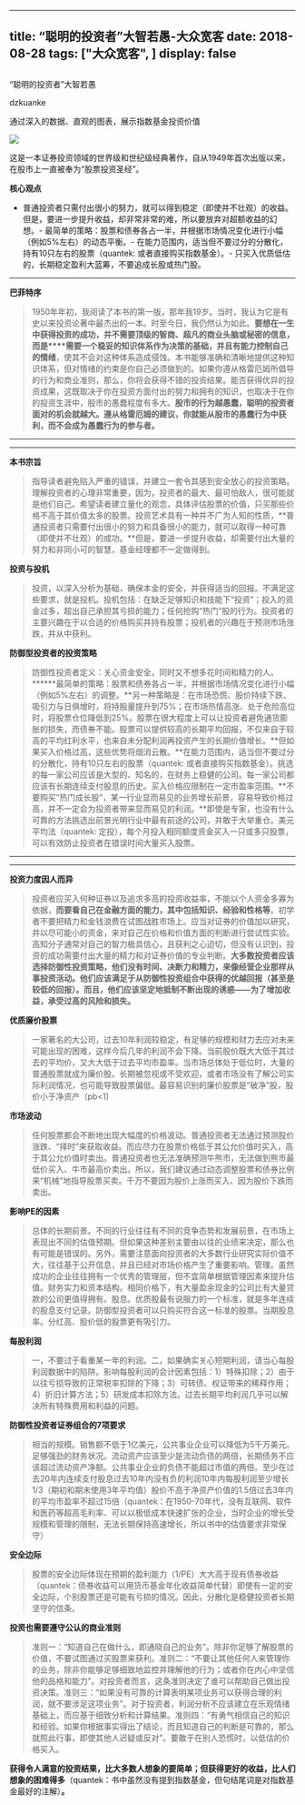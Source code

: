 
---
title:   “聪明的投资者”大智若愚-大众宽客
date: 2018-08-28
tags: ["大众宽客", ]
display: false
---


## 



“聪明的投资者”大智若愚




dzkuanke




通过深入的数据、直观的图表，展示指数基金投资价值


<img class="" data-copyright="0" data-ratio="0.47174447174447176" data-s="300,640" src="https://mmbiz.qpic.cn/mmbiz_png/PKw3FQPmhIgx2xpugpYqYicBLLQVP8qCgR1IcAqXYIkm0ibHCxpDo0BicW1YSYUeSwUiaObdj3GvXR678OpDiaiasCKQ/640?wx_fmt=png" data-type="png" data-w="814" style=""/>



这是一本证券投资领域的世界级和世纪级经典著作，自从1949年首次出版以来，在股市上一直被奉为“股票投资圣经”。



**核心观点**
- 普通投资者只需付出很小的努力，就可以得到稳定（即使并不壮观）的收益。但是，要进一步提升收益，却非常非常的难，所以要放弃对超额收益的幻想。- 最简单的策略：股票和债券各占一半，并根据市场情况变化进行小幅（例如5%左右）的动态平衡。- 在能力范围内，适当但不要过分的分散化，持有10只左右的股票（quantek: 或者直接购买指数基金）。- 只买入优质低估的，长期稳定盈利大蓝筹，不要追成长股或热门股。
****



**巴菲特序**

> 1950年年初<h-char unicode="ff0c" class="biaodian cjk bd-end bd-cop bd-hangable bd-jiya"><h-inner>，</h-inner></h-char>我阅读了本书的第一版<h-char unicode="ff0c" class="biaodian cjk bd-end bd-cop bd-hangable bd-jiya"><h-inner>，</h-inner></h-char>那年我19岁<h-char unicode="3002" class="biaodian cjk bd-end bd-cop bd-hangable bd-jiya"><h-inner>。</h-inner></h-char>当时<h-char unicode="ff0c" class="biaodian cjk bd-end bd-cop bd-hangable bd-jiya"><h-inner>，</h-inner></h-char>我认为它是有史以来投资论著中最杰出的一本<h-char unicode="3002" class="biaodian cjk bd-end bd-cop bd-hangable bd-jiya"><h-inner>。</h-inner></h-char>时至今日<h-char unicode="ff0c" class="biaodian cjk bd-end bd-cop bd-hangable bd-jiya"><h-inner>，</h-inner></h-char>我仍然认为如此<h-char unicode="3002" class="biaodian cjk bd-end bd-cop bd-hangable bd-jiya"><h-inner>。</h-inner></h-char>**要想在一生中获得投资的成功**<h-char unicode="ff0c" class="biaodian cjk bd-end bd-cop bd-hangable bd-jiya"><h-inner>**，**</h-inner></h-char>**并不需要顶级的智商**<h-char unicode="3001" class="biaodian cjk bd-end bd-cop bd-hangable bd-jiya"><h-inner>**、**</h-inner></h-char>**超凡的商业头脑或秘密的信息**<h-char unicode="ff0c" class="biaodian cjk bd-end bd-cop bd-hangable bd-jiya"><h-inner>**，**</h-inner></h-char>**而是****需要一个稳妥的知识体系作为决策的基础**<h-char unicode="ff0c" class="biaodian cjk bd-end bd-cop bd-hangable bd-jiya"><h-inner>**，**</h-inner></h-char>**并且有能力控制自己的情绪**<h-char unicode="ff0c" class="biaodian cjk bd-end bd-cop bd-hangable bd-jiya"><h-inner>，</h-inner></h-char>使其不会对这种体系造成侵蚀<h-char unicode="3002" class="biaodian cjk bd-end bd-cop bd-hangable bd-jiya"><h-inner>。</h-inner></h-char>本书能够准确和清晰地提供这种知识体系<h-char unicode="ff0c" class="biaodian cjk bd-end bd-cop bd-hangable bd-jiya"><h-inner>，</h-inner></h-char>但对情绪的约束是你自己必须做到的<h-char unicode="3002" class="biaodian cjk bd-end bd-cop bd-hangable bd-jiya"><h-inner>。</h-inner></h-char>如果你遵从格雷厄姆所倡导的行为和商业准则<h-char unicode="ff0c" class="biaodian cjk bd-end bd-cop bd-hangable bd-jiya bd-consecutive end-portion" prev="bd-close bd-end"><h-inner>，</h-inner></h-char>那么<h-char unicode="ff0c" class="biaodian cjk bd-end bd-cop bd-hangable bd-jiya"><h-inner>，</h-inner></h-char>你将会获得不错的投资结果<h-char unicode="3002" class="biaodian cjk bd-end bd-cop bd-hangable bd-jiya bd-consecutive"><h-inner>。</h-inner></h-char>能否获得优异的投资成果<h-char unicode="ff0c" class="biaodian cjk bd-end bd-cop bd-hangable bd-jiya"><h-inner>，</h-inner></h-char>这既取决于你在投资方面付出的努力和拥有的知识<h-char unicode="ff0c" class="biaodian cjk bd-end bd-cop bd-hangable bd-jiya"><h-inner>，</h-inner></h-char>也取决于在你的投资生涯中<h-char unicode="ff0c" class="biaodian cjk bd-end bd-cop bd-hangable bd-jiya"><h-inner>，</h-inner></h-char>股市的愚蠢程度有多大<h-char unicode="3002" class="biaodian cjk bd-end bd-cop bd-hangable bd-jiya"><h-inner>。</h-inner></h-char>**股市的行为越愚蠢**<h-char unicode="ff0c" class="biaodian cjk bd-end bd-cop bd-hangable bd-jiya"><h-inner>**，**</h-inner></h-char>**聪明的投资者面对的机会就越大**<h-char unicode="3002" class="biaodian cjk bd-end bd-cop bd-hangable bd-jiya"><h-inner>**。**</h-inner></h-char>**遵从格雷厄姆的建议**<h-char unicode="ff0c" class="biaodian cjk bd-end bd-cop bd-hangable bd-jiya"><h-inner>**，**</h-inner></h-char>**你就能从股市的愚蠢行为中获利**<h-char unicode="ff0c" class="biaodian cjk bd-end bd-cop bd-hangable bd-jiya"><h-inner>**，**</h-inner></h-char>**而不会成为愚蠢行为的参与者。<h-char unicode="3002" class="biaodian cjk bd-end bd-cop bd-hangable bd-jiya" style="box-sizing: border-box;"><h-inner style="box-sizing: border-box;-webkit-text-emphasis-style: none;-webkit-text-emphasis-color: initial;left: 0px;top: 0px;display: inline-block;line-height: 1.1;letter-spacing: -0.5em;"></h-inner></h-char>**

****

****

**本书宗旨**

> 指导读者避免陷入严重的错误，并建立一套令其感到安全放心的投资策略。理解投资者的心理非常重要，因为，投资者的最大、最可怕敌人，很可能就是他们自己。希望读者建立量化的观念，具体评估股票的价值，只买那些价格不高于其价值太多的股票。投资艺术具有一种并不广为人知的性质，**普通投资者只需要付出很小的努力和具备很小的能力，就可以取得一种可靠（即使并不壮观）的成功。**但是，要进一步提升收益，却需要付出大量的努力和非同小可的智慧，基金经理都不一定做得到。





**投资与投机**

> 投资，以深入分析为基础，确保本金的安全，并获得适当的回报。不满足这些要求，就是投机。投机包括：在缺乏足够知识和技能下“投资”；投入的资金过多，超出自己承担其亏损的能力；任何抢购“热门”股的行为。投资者的主要兴趣在于以合适的价格购买并持有股票；投机者的兴趣在于预测市场涨跌，并从中获利。





**防御型投资者的投资策略**

> 防御性投资者定义：关心资金安全，同时又不想多花时间和精力的人。******最简单的策略：股票和债券各占一半，并根据市场情况变化进行小幅（例如5%左右）的调整。**另一种策略是：在市场恐慌、股价持续下跌、吸引力与日俱增时，将持股量提升到75%；在市场热情高涨、处于危险高位时，将股票仓位降低到25%。股票在很大程度上可以让投资者避免通货膨胀的损失，而债券不能。股票可以提供较高的长期平均回报，不仅来自于较高的平均红利水平，也来自未分配利润再投资产生的长期价值增长。**但如果买入价格过高，这些优势将烟消云散。**在能力范围内，适当但不要过分的分散化，持有10只左右的股票（quantek: 或者直接购买指数基金）。挑选的每一家公司应该是大型的、知名的，在财务上稳健的公司。每一家公司都应该有长期连续支付股息的历史。买入价格应限制在一定市盈率范围。**不要购买“热门成长股”，某一行业显而易见的业务增长前景，容易导致价格过高，并不一定会为投资者带来显而易见的利润。**即使是专家，也没有什么可靠的方法挑选出前景光明行业中最有前途的公司，并敢于大举重仓。美元平均法（quantek: 定投），每个月投入相同额度资金买入一只或多只股票，可以有效防止投资者在错误时间大量买入股票。

****

****

**投资力度因人而异**

> 投资者应买入何种证券以及追求多高的投资收益率，不能以个人资金多寡为依据，**而要看自己在金融方面的能力，其中包括知识、经验和性格等**。初学者不要把精力和金钱浪费在试图战胜市场上。应当对证券的价值加以研究，并以尽可能小的资金，来对自己在价格和价值方面的判断进行尝试性实验。高知分子通常对自己的智力极具信心，且获利之心迫切，但没有认识到，投资的成功需要付出大量的精力和对证券价值的专业判断。**大多数投资者应该选择防御性投资策略，他们没有时间、决断力和精力，来像经营企业那样从事投资活动。他们应该满足于从防御性投资组合中获得的优越回报（甚至是较低的回报）。而且，他们应该坚定地抵制不断出现的诱惑——为了增加收益，承受过高的风险和损失。**





**优质廉价股票**

> 一家著名的大公司，过去10年利润较稳定，有足够的规模和财力去应对未来可能出现的困难，这样今后几年的利润不会下降。当前股价既大大低于其过去的平均价，又大大低于过去平均市盈率。当市场总体处于低位时，大量的普通股票就成为廉价股。长期被忽视或不受欢迎，或者市场没有了解公司实际利润情况，也可能导致股票偏低。最容易识别的廉价股票是“破净”股，股价小于净资产（pb&lt;1)





**市场波动**

> 任何股票都会不断地出现大幅度的价格波动。普通投资者无法通过预测股价涨跌、“择时”来获取收益。而应尽力在股票价格低于其公允价值时买入，高于其公允价值时卖出。普通投资者也无法准确预测牛熊市，无法做到熊市最低价买入、牛市最高价卖出。所以，我们建议通过动态调整股票和债券比例来“机械”地指导股票买卖。千万不要因为股价上涨而买入、因为股价下跌而卖出。





**影响PE的因素**

> 总体的长期前景。不同的行业往往有不同的竞争态势和发展前景，在市场上表现出不同的估值预期。但如果这种差别主要由以往的业绩来决定，那么也有可能是错误的。另外，需要注意面向投资者的大多数行业研究实际价值不大，往往基于公开信息，并且已经对市场价格产生了重要影响。管理。虽然成功的企业往往拥有一个优秀的管理层，但不宜简单根据管理因素来提升估值。财务实力和资本结构。相同价格下，有大量盈余现金的公司比有大量贷款的公司更值得拥有。股息。优质股最有说服力的一个标准，就是多年连续的股息支付记录。防御型投资者可以只购买符合这一标准的股票。当期股息率。分红高、股价低的股票更有吸引力。





**每股利润**

> 一，不要过于看重某一年的利润。二，如果确实关心短期利润，请当心每股利润数据中的陷阱。影响每股利润的会计因素包括：1）特殊扣除；2）由于以往亏损导致的正常税率扣除的下降；3）可转债、权证带来的稀释作用；4）折旧计算方法；5）研发成本扣除方法。过去长期平均利润几乎可以解决所有特殊费用和利益的问题。





**防御性投资者证券组合的7项要求**

> 相当的规模。销售额不低于1亿美元，公共事业企业可以降低为5千万美元。足够强劲的财务状况。流动资产应该至少是流动负债的两倍，长期债务不应该超过流动资产净额。公共事业企业的负债不能超过市值的两倍。至少在过去20年内连续支付股息过去10年内没有负的利润10年内每股利润至少增长1/3（期初和期末使用3年平均值）股价不高于净资产价值的1.5倍过去3年内的平均市盈率不超过15倍（quantek：在1950-70年代，没有互联网、软件和医药等超高毛利率、可以以极低成本快速扩张的企业，当时企业的增长受规模和管理的限制，无法长期保持高速增长，所以书中的估值要求非常保守）





**安全边际**

> 股票的安全边际体现在预期的盈利能力（1/PE）大大高于现有债券收益（quantek：债券收益可以用货币基金年化收益简单代替）即使有一定的安全边际，个别股票还是可能有亏损的情况。因此，分散化是稳健投资者长期坚守的信条。





**投资也需要遵守公认的商业准则**

> 准则一：“知道自己在做什么，即通晓自己的业务”。除非你足够了解股票的价值，不要试图通过买股票来获利。准则二：“不要让其他任何人来管理你的业务，除非你能够足够细致地监控并理解他的行为；或者你在内心中坚信他的品格和能力”。对投资者而言，这条准则决定了谁可以帮助自己做出投资决策。准则三：“如果没有可靠的计算表明某项业务可以获得合理的利润，就不要涉足这项业务”。对于投资者，利润分析不应该建立在乐观情绪基础上，而应基于细致分析和计算结果。准则四：“有勇气相信自己的知识和经验。如果你根据事实得出了结论，而且知道自己的判断是可靠的，那么就照此行事，即使其他人迟疑或反对”。要敢于在别人恐慌时，以低估的价格买入。





**获得令人满意的投资结果，比大多数人想象的要简单；但获得更好的收益，比人们想象的困难得多**（quantek：书中虽然没有提到指数基金，但句结尾词是对指数基金最好的注解）**。**








